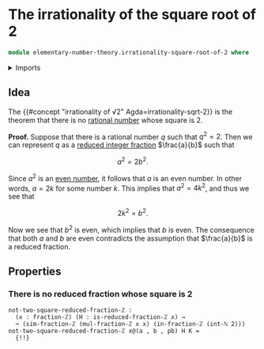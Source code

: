 # The irrationality of the square root of 2

```agda
module elementary-number-theory.irrationality-square-root-of-2 where
```

<details><summary>Imports</summary>

```agda
open import elementary-number-theory.addition-integers
open import elementary-number-theory.integer-fractions
open import elementary-number-theory.integers
open import elementary-number-theory.multiplication-integer-fractions
open import elementary-number-theory.multiplication-integers
open import elementary-number-theory.natural-numbers
open import elementary-number-theory.reduced-integer-fractions

open import foundation.coproduct-types
open import foundation.dependent-pair-types
open import foundation.identity-types
open import foundation.negation
```

</details>

## Idea

The {{#concept "irrationality of √2" Agda=irrationality-sqrt-2}} is the theorem
that there is no [rational number](elementary-number-theory.rational-numbers.md)
whose square is $2$.

**Proof.** Suppose that there is a rational number $q$ such that $q^2 = 2$. Then
we can represent $q$ as a
[reduced integer fraction](elementary-number-theory.reduced-integer-fractions.md)
$\frac{a}{b}$ such that

$$
a^2 = 2b^2.
$$

Since $a^2$ is an
[even number](elementary-number-theory.parity-natural-numbers.md), it follows
that $a$ is an even number. In other words, $a = 2k$ for some number $k$. This
implies that $a^2 = 4k^2$, and thus we see that

$$
2k^2 = b^2.
$$

Now we see that $b^2$ is even, which implies that $b$ is even. The consequence
that both $a$ and $b$ are even contradicts the assumption that $\frac{a}{b}$ is
a reduced fraction.

## Properties

### There is no reduced fraction whose square is $2$

```text
not-two-square-reduced-fraction-ℤ :
  (x : fraction-ℤ) (H : is-reduced-fraction-ℤ x) →
  ¬ (sim-fraction-ℤ (mul-fraction-ℤ x x) (in-fraction-ℤ (int-ℕ 2)))
not-two-square-reduced-fraction-ℤ x@(a , b , pb) H K =
  {!!}
```
